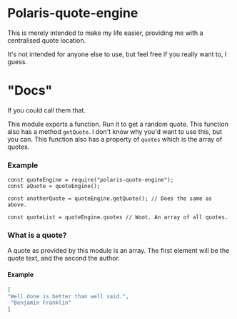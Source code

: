 # Polaris-quote-engine
This is merely intended to make my life easier, providing me with a centralised quote location.

It's not intended for anyone else to use, but feel free if you really want to, I guess.

# "Docs"
If you could call them that.

This module exports a function. Run it to get a random quote.
This function also has a method `getQuote`. I don't know why you'd want to use this, but you can.
This function also has a property of `quotes` which is the array of quotes.

### Example
```JS
const quoteEngine = require("polaris-quote-engine");
const aQuote = quoteEngine();

const anotherQuote = quoteEngine.getQuote(); // Does the same as above. 

const quoteList = quoteEngine.quotes // Woot. An array of all quotes.

```

### What is a quote?
A quote as provided by this module is an array.
The first element will be the quote text, and the second the author.
#### Example
```JSON
[
"Well done is better than well said.",
 "Benjamin Franklin"
]
```